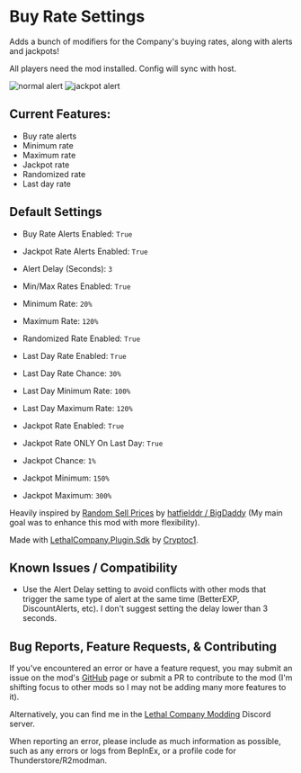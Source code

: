 # Buy Rate Settings
Adds a bunch of modifiers for the Company's buying rates, along with alerts and jackpots!

All players need the mod installed. Config will sync with host.

![normal alert](https://i.imgur.com/yl0HCBi.png)
![jackpot alert](https://i.imgur.com/nqfuCEz.png)

## Current Features:

- Buy rate alerts
- Minimum rate
- Maximum rate
- Jackpot rate
- Randomized rate
- Last day rate

## Default Settings

- Buy Rate Alerts Enabled: `True`
- Jackpot Rate Alerts Enabled: `True`
- Alert Delay (Seconds): `3`

- Min/Max Rates Enabled: `True`
- Minimum Rate: `20%`
- Maximum Rate: `120%`

- Randomized Rate Enabled: `True`

- Last Day Rate Enabled: `True`
- Last Day Rate Chance: `30%`
- Last Day Minimum Rate: `100%`
- Last Day Maximum Rate: `120%`

- Jackpot Rate Enabled: `True`
- Jackpot Rate ONLY On Last Day: `True`
- Jackpot Chance: `1%`
- Jackpot Minimum: `150%`
- Jackpot Maximum: `300%`

Heavily inspired by [Random Sell Prices](https://github.com/hatfielddr/Random-Sell-Prices) by [hatfielddr / BigDaddy](https://thunderstore.io/c/lethal-company/p/BigDaddy/) (My main goal was to enhance this mod with more flexibility).

Made with [LethalCompany.Plugin.Sdk](https://github.com/Cryptoc1/lc-plugin-sdk) by [Cryptoc1](https://thunderstore.io/c/lethal-company/p/Cryptoc1/).

## Known Issues / Compatibility

- Use the Alert Delay setting to avoid conflicts with other mods that trigger the same type of alert at the same time (BetterEXP, DiscountAlerts, etc). I don't suggest setting the delay lower than 3 seconds.

## Bug Reports, Feature Requests, & Contributing

If you've encountered an error or have a feature request, you may submit an issue on the mod's [GitHub](https://github.com/MoonJuiceDev/BuyRateSettings) page or submit a PR to contribute to the mod (I'm shifting focus to other mods so I may not be adding many more features to it).

Alternatively, you can find me in the [Lethal Company Modding](https://discord.gg/lcmod) Discord server.

When reporting an error, please include as much information as possible, such as any errors or logs from BepInEx, or a profile code for Thunderstore/R2modman.